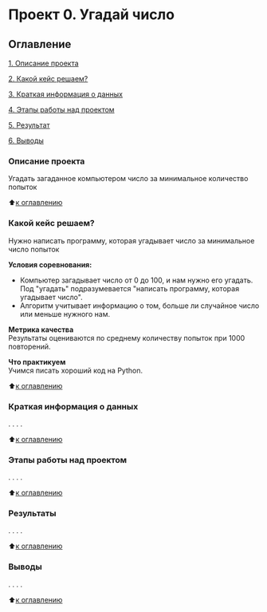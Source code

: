 # Проект 0. Угадай число

## Оглавление
[1. Описание проекта](https://github.com/SchyB/sf_ds/tree/main/project_0\описание-проекта) 

[2. Какой кейс решаем?](https://github.com/SchyB/sf_ds/tree/main/project_0\README.md#Какой-кейс-решаем?)

[3. Краткая информация о данных](https://github.com/SchyB/sf_ds/tree/main/project_0\README.md#Краткая-информация-о-данных)

[4. Этапы работы над проектом](https://github.com/SchyB/sf_ds/tree/main/project_0\README.md#Этапы-работы-над-проектом)

[5. Результат](https://github.com/SchyB/sf_ds/tree/main/project_0\README.md#Результат)

[6. Выводы](https://github.com/SchyB/sf_ds/tree/main/project_0\README.md#Выводы)

### Описание проекта
Угадать загаданное компьютером число за минимальное количество попыток

:arrow_up:[к оглавлению](https://github.com/SchyB/sf_ds/tree/main/project_0\README.md#Оглавление)

### Какой кейс решаем?
Нужно написать программу, которая угадывает число за минимальное число попыток

**Условия соревнования:**
- Компьютер загадывает число от 0 до 100, и нам нужно его угадать. Под "угадать" подразумевается "написать программу, которая угадывает число". 
- Алгоритм учитывает информацию о том, больше ли случайное число или меньше нужного нам.

**Метрика качества**  
Результаты оцениваются по среднему количеству попыток при 1000 повторений.

**Что практикуем**  
Учимся писать хороший код на Python.

:arrow_up:[к оглавлению](https://github.com/SchyB/sf_ds/tree/main/project_0\README.md#Оглавление)

### Краткая информация о данных
. . . .

:arrow_up:[к оглавлению](https://github.com/SchyB/sf_ds/tree/main/project_0\README.md#Оглавление)

### Этапы работы над проектом
. . . .

:arrow_up:[к оглавлению](https://github.com/SchyB/sf_ds/tree/main/project_0\README.md#Оглавление)

### Результаты
. . . . 

:arrow_up:[к оглавлению](https://github.com/SchyB/sf_ds/tree/main/project_0\README.md#Оглавление)

### Выводы
. . . .

:arrow_up:[к оглавлению](https://github.com/SchyB/sf_ds/tree/main/project_0\README.md#Оглавление)